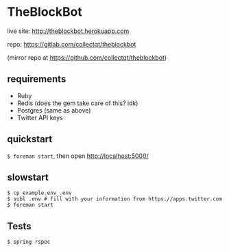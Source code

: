 # TheBlockBot

live site: <http://theblockbot.herokuapp.com>

repo: <https://gitlab.com/collectqt/theblockbot>

(mirror repo at <https://github.com/collectqt/theblockbot>)

## requirements

 * Ruby
 * Redis (does the gem take care of this? idk)
 * Postgres (same as above)
 * Twitter API keys

## quickstart

`$ foreman start`, then open <http://localhost:5000/>

## slowstart

```
$ cp example.env .env
$ subl .env # fill with your information from https://apps.twitter.com
$ foreman start
```

## Tests

    $ spring rspec
